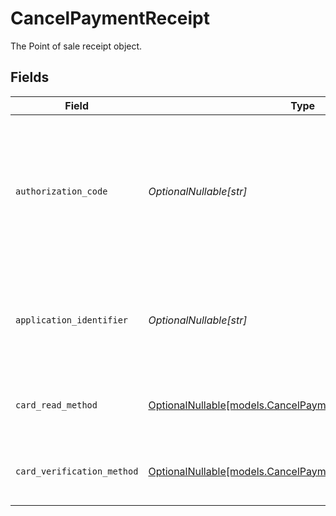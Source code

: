 # CancelPaymentReceipt

The Point of sale receipt object.


## Fields

| Field                                                                                                            | Type                                                                                                             | Required                                                                                                         | Description                                                                                                      | Example                                                                                                          |
| ---------------------------------------------------------------------------------------------------------------- | ---------------------------------------------------------------------------------------------------------------- | ---------------------------------------------------------------------------------------------------------------- | ---------------------------------------------------------------------------------------------------------------- | ---------------------------------------------------------------------------------------------------------------- |
| `authorization_code`                                                                                             | *OptionalNullable[str]*                                                                                          | :heavy_minus_sign:                                                                                               | A unique code provided by the cardholder’s bank to confirm that the transaction was successfully approved.       | ...                                                                                                              |
| `application_identifier`                                                                                         | *OptionalNullable[str]*                                                                                          | :heavy_minus_sign:                                                                                               | The unique number that identifies a specific payment application on a chip card.                                 | ...                                                                                                              |
| `card_read_method`                                                                                               | [OptionalNullable[models.CancelPaymentCardReadMethod]](../models/cancelpaymentcardreadmethod.md)                 | :heavy_minus_sign:                                                                                               | The method by which the card was read by the terminal.                                                           | contactless                                                                                                      |
| `card_verification_method`                                                                                       | [OptionalNullable[models.CancelPaymentCardVerificationMethod]](../models/cancelpaymentcardverificationmethod.md) | :heavy_minus_sign:                                                                                               | The method used to verify the cardholder's identity.                                                             | no-cvm-required                                                                                                  |
